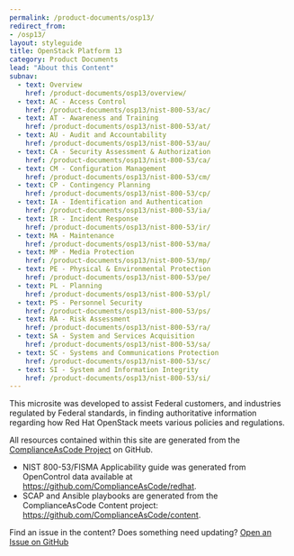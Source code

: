 ```yaml
---
permalink: /product-documents/osp13/
redirect_from:
- /osp13/
layout: styleguide
title: OpenStack Platform 13
category: Product Documents
lead: "About this Content"
subnav:
  - text: Overview
    href: /product-documents/osp13/overview/
  - text: AC - Access Control
    href: /product-documents/osp13/nist-800-53/ac/
  - text: AT - Awareness and Training
    href: /product-documents/osp13/nist-800-53/at/
  - text: AU - Audit and Accountability
    href: /product-documents/osp13/nist-800-53/au/
  - text: CA - Security Assessment & Authorization
    href: /product-documents/osp13/nist-800-53/ca/
  - text: CM - Configuration Management
    href: /product-documents/osp13/nist-800-53/cm/
  - text: CP - Contingency Planning
    href: /product-documents/osp13/nist-800-53/cp/
  - text: IA - Identification and Authentication
    href: /product-documents/osp13/nist-800-53/ia/
  - text: IR - Incident Response
    href: /product-documents/osp13/nist-800-53/ir/
  - text: MA - Maintenance
    href: /product-documents/osp13/nist-800-53/ma/
  - text: MP - Media Protection
    href: /product-documents/osp13/nist-800-53/mp/
  - text: PE - Physical & Environmental Protection
    href: /product-documents/osp13/nist-800-53/pe/
  - text: PL - Planning
    href: /product-documents/osp13/nist-800-53/pl/
  - text: PS - Personnel Security
    href: /product-documents/osp13/nist-800-53/ps/
  - text: RA - Risk Assessment
    href: /product-documents/osp13/nist-800-53/ra/
  - text: SA - System and Services Acquisition
    href: /product-documents/osp13/nist-800-53/sa/
  - text: SC - Systems and Communications Protection
    href: /product-documents/osp13/nist-800-53/sc/
  - text: SI - System and Information Integrity
    href: /product-documents/osp13/nist-800-53/si/
---
```


This microsite was developed to assist Federal customers,
and industries regulated by Federal standards, in finding
authoritative information regarding how Red Hat OpenStack meets various
policies and regulations.

All resources contained within this site are generated from the
<a href="https://github.com/ComplianceAsCode/">ComplianceAsCode Project</a>
on GitHub.

<ul>
  <li>NIST 800-53/FISMA Applicability guide was generated from OpenControl
data available at <a href="https://github.com/ComplianceAsCode/redhat">https://github.com/ComplianceAsCode/redhat</a>.</li>
  <li>SCAP and Ansible playbooks are generated from the ComplianceAsCode
    Content project: <a href="https://github.com/ComplianceAsCode/content">https://github.com/ComplianceAsCode/content</a>.</li>
</ul>

Find an issue in the content? Does something need updating?
<a href="https://github.com/ComplianceAsCode/redhat/issues/new" class="usa-button">Open an Issue on GitHub</a>

